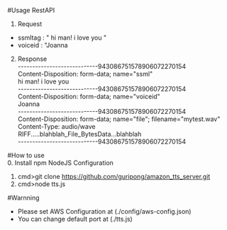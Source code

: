 ﻿#Usage RestAPI  
1. Request  
- ssmltag : "<speak> hi man! i love you </speak>"
- voiceid : "Joanna

2. Response  
----------------------------943086751578906072270154  
Content-Disposition: form-data; name="ssml"  
<speak> hi man! i love you </speak>  
----------------------------943086751578906072270154  
Content-Disposition: form-data; name="voiceid"  
Joanna  
----------------------------943086751578906072270154  
Content-Disposition: form-data; name="file"; filename="mytest.wav"  
Content-Type: audio/wave  
RIFF.....blahblah_File_BytesData...blahblah  
----------------------------943086751578906072270154  

#How to use  
0. Install npm NodeJS Configuration
1. cmd>git clone https://github.com/guripong/amazon_tts_server.git
2. cmd>node tts.js

#Warnning
- Please set AWS Configuration at (./config/aws-config.json)
- You can change default port at (./tts.js)